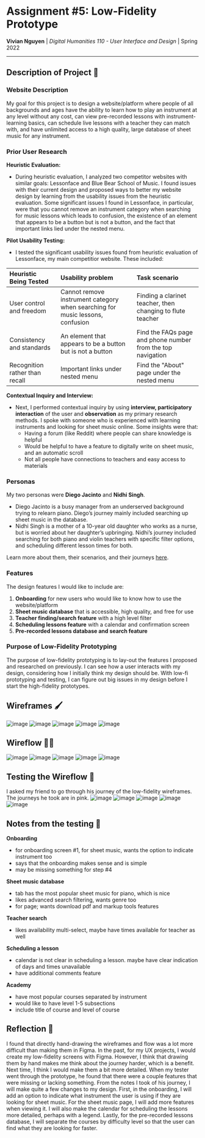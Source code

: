 # Assignment #5: Low-Fidelity Prototype

**Vivian Nguyen** | *Digital Humanities 110 - User Interface and Design* | Spring 2022

---

## Description of Project 📖

### Website Description

My goal for this project is to design a website/platform where people of all backgrounds and ages have the ability to learn how to play an instrument at any level without any cost, can view pre-recorded lessons with instrument-learning basics, can schedule live lessons with a teacher they can match with, and have unlimited access to a high quality, large database of sheet music for any instrument.

### Prior User Research

**Heuristic Evaluation:**

- During heuristic evaluation, I analyzed two competitor websites with similar goals: Lessonface and Blue Bear School of Music. I found issues with their current design and proposed ways to better my website design by learning from the usability issues from the heuristic evaluation. Some significant issues I found in Lessonface, in particular, were that you cannot remove an instrument category when searching for music lessons which leads to confusion, the existence of an element that appears to be a button but is not a button, and the fact that important links lied under the nested menu.

**Pilot Usability Testing:**

- I tested the significant usability issues found from heuristic evaluation of Lessonface, my main competitior website. These included:

| Heuristic Being Tested | Usability problem | Task scenario |
| :--- | :--- | :--- |
| User control and freedom | Cannot remove instrument category when searching for music lessons, confusion | Finding a clarinet teacher, then changing to flute teacher |
| Consistency and standards | An element that appears to be a button but is not a button | Find the FAQs page and phone number from the top navigation |
| Recognition rather than recall | Important links under nested menu | Find the "About" page under the nested menu |

**Contextual Inquiry and Interview:**

- Next, I performed contextual inquiry by using **interview, participatory interaction** of the user and **observation** as my primary research methods. I spoke with someone who is experienced with learning instruments and looking for sheet music online. Some insights were that:
    - Having a forum (like Reddit) where people can share knowledge is helpful
    - Would be helpful to have a feature to digitally write on sheet music, and an automatic scroll
    - Not all people have connections to teachers and easy access to materials

### Personas

My two personas were **Diego Jacinto** and **Nidhi Singh**.

- Diego Jacinto is a busy manager from an underserved background trying to relearn piano. Diego’s journey mainly included searching up sheet music in the database.
- Nidhi Singh is a mother of a 10-year old daughter who works as a nurse, but is worried about her daughter’s upbringing. Nidhi’s journey included searching for both piano and violin teachers with specific filter options, and scheduling different lesson times for both.

Learn more about them, their scenarios, and their journeys [here](https://github.com/vivianngn/DH110-VivianNguyen/blob/main/Assignment-04/Persona-and-Scenarios.md).

### Features

The design features I would like to include are:

1. **Onboarding** for new users who would like to know how to use the website/platform
2. **Sheet music database** that is accessible, high quality, and free for use
3. **Teacher finding/search feature** with a high level filter
4. **Scheduling lessons feature** with a calendar and confirmation screen
5. **Pre-recorded lessons database and search feature**

### Purpose of Low-Fidelity Prototyping

The purpose of low-fidelity prototyping is to lay-out the features I proposed and researched on previously. I can see how a user interacts with my design, considering how I initially think my design should be. With low-fi prototyping and testing, I can figure out big issues in my design before I start the high-fidelity prototypes.

## Wireframes 🖌️

![image](https://user-images.githubusercontent.com/69706820/167241021-000bd928-2c39-453d-b675-9efafe6916e7.png)
![image](https://user-images.githubusercontent.com/69706820/167241024-0c098bf4-f05f-4eca-851b-64d034fa554d.png)
![image](https://user-images.githubusercontent.com/69706820/167241028-16aa544e-486a-4b0c-be34-cda5b97be457.png)
![image](https://user-images.githubusercontent.com/69706820/167241035-5c55a7b5-e575-420e-bf29-680ae5b6ba0d.png)
![image](https://user-images.githubusercontent.com/69706820/167241046-32d47c10-8f04-4855-a59d-d6cdd0ce6262.png)

## Wireflow 👩‍🎨

![image](https://user-images.githubusercontent.com/69706820/167241060-d399d044-434a-4a3e-bd57-b86573140516.png)
![image](https://user-images.githubusercontent.com/69706820/167241066-0a4dc879-db8d-40f8-a965-d2d433e5bca9.png)
![image](https://user-images.githubusercontent.com/69706820/167241073-e8ddea29-d667-4070-b1b3-a0b734800e71.png)
![image](https://user-images.githubusercontent.com/69706820/167241076-3a589df6-271f-4d1b-a293-8a453e9afbbd.png)
![image](https://user-images.githubusercontent.com/69706820/167241078-47d74f00-eaf3-4778-8af8-a7a1538581ae.png)

## Testing the Wireflow 🧪

I asked my friend to go through his journey of the low-fidelity wireframes. The journeys he took are in pink.
![image](https://user-images.githubusercontent.com/69706820/167241143-2cceadc7-4c71-4021-9f20-85b16d65036f.png)
![image](https://user-images.githubusercontent.com/69706820/167241147-fac7b0e8-d1ec-442a-bc38-32d0a20d6410.png)
![image](https://user-images.githubusercontent.com/69706820/167241153-f4f3fc0d-f078-448c-a9d8-65cae2df1b89.png)
![image](https://user-images.githubusercontent.com/69706820/167241159-473431c4-4976-43c3-a18c-c73c5ef33f10.png)
![image](https://user-images.githubusercontent.com/69706820/167241165-8823c8ac-90bc-4ba3-92a0-4180e4de994e.png)

## Notes from the testing 📝
**Onboarding**

- for onboarding screen #1, for sheet music, wants the option to indicate instrument too
- says that the onboarding makes sense and is simple
- may be missing something for step #4

**Sheet music database**

- tab has the most popular sheet music for piano, which is nice
- likes advanced search filtering, wants genre too
- for page; wants download pdf and markup tools features

**Teacher search**

- likes availability multi-select, maybe have times available for teacher as well

**Scheduling a lesson**

- calendar is not clear in scheduling a lesson. maybe have clear indication of days and times unavailable
- have additional comments feature

**Academy**

- have most popular courses separated by instrument
- would like to have level 1-5 subsections
- include title of course and level of course

## Reflection 💭

I found that directly hand-drawing the wireframes and flow was a lot more difficult than making them in Figma. In the past, for my UX projects, I would create my low-fidelity screens with Figma. However, I think that drawing them by hand makes me think about the journey harder, which is a benefit. Next time, I think I would make them a bit more detailed. When my tester went through the prototype, he found that there were a couple features that were missing or lacking something. From the notes I took of his journey, I will make quite a few changes to my design. First, in the onboarding, I will add an option to indicate what instrument the user is using if they are looking for sheet music. For the sheet music page, I will add more features when viewing it. I will also make the calendar for scheduling the lessons more detailed, perhaps with a legend. Lastly, for the pre-recorded lessons database, I will separate the courses by difficulty level so that the user can find what they are looking for faster.
